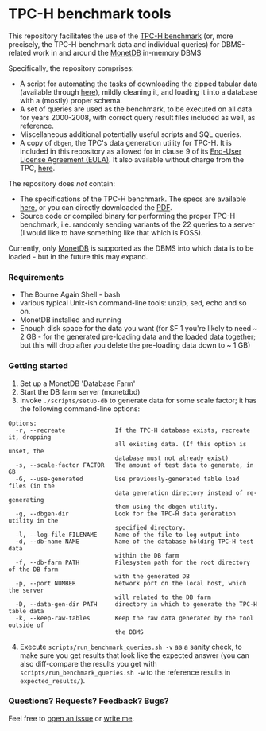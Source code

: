 # TPC-H benchmark tools

This repository facilitates the use of the [TPC-H benchmark](http://www.tpc.org/tpch/) (or, more precisely, the TPC-H benchmark data and individual queries) for DBMS-related work in and around the [MonetDB](http://www.monetdb.org/) in-memory DBMS

Specifically, the repository comprises:

* A script for automating the tasks of downloading the zipped tabular data (available through [here](http://www.transtats.bts.gov/DL_SelectFields.asp?Table_ID=236&DB_Short_Name=On-Time)), mildly cleaning it, and loading it into a database with a (mostly) proper schema.
* A set of queries are used as the benchmark, to be executed on all data for years 2000-2008, with correct query result files included as well, as reference.
* Miscellaneous additional potentially useful scripts and SQL queries\.
* A copy of `dbgen`, the TPC's data generation utility for TPC-H. It is included in this repository as allowed for in clause 9 of its [End-User License Agreement (EULA)](http://www.tpc.org/tpc_documents_current_versions/source/tpc_eula.txt). It also available without charge from the TPC, [here](http://www.tpc.org/TPC_Documents_Current_Versions/download_programs/tools-download-request.asp?bm_type=TPC-H&bm_vers=2.17.1&mode=CURRENT-ONLY).

The repository does _not_ contain:

* The specifications of the TPC-H benchmark. The specs are available [here](http://www.tpc.org/tpc_documents_current_versions/current_specifications.asp), or you can directly downloaded the [PDF](http://www.tpc.org/TPC_Documents_Current_Versions/pdf/TPC-H_v2.17.1.pdf).
* Source code or compiled binary for performing the proper TPC-H benchmark, i.e. randomly sending variants of the 22 queries to a server (I would like to have something like that which is FOSS).

Currently, only [MonetDB](https://www.monetdb.org/) is supported as the DBMS into which data is to be loaded - but in the future this may expand.

### Requirements

* The Bourne Again Shell - bash
* various typical Unix-ish command-line tools: unzip, sed, echo and so on.
* MonetDB installed and running
* Enough disk space for the data you want (for SF 1 you're likely to need ~ 2 GB - for the generated pre-loading data and the loaded data together; but this will drop after you delete the pre-loading data down to ~ 1 GB)

### Getting started

1. Set up a MonetDB 'Database Farm'
2. Start the DB farm server (monetdbd) 
3. Invoke `./scripts/setup-db` to generate data for some scale factor; it has the following command-line options:
```
Options:
  -r, --recreate              If the TPC-H database exists, recreate it, dropping
                              all existing data. (If this option is unset, the 
                              database must not already exist)
  -s, --scale-factor FACTOR   The amount of test data to generate, in GB
  -G, --use-generated         Use previously-generated table load files (in the
                              data generation directory instead of re-generating
                              them using the dbgen utility.
  -g, --dbgen-dir             Look for the TPC-H data generation utility in the
                              specified directory.
  -l, --log-file FILENAME     Name of the file to log output into
  -d, --db-name NAME          Name of the database holding TPC-H test data
                              within the DB farm
  -f, --db-farm PATH          Filesystem path for the root directory of the DB farm
                              with the generated DB
  -p, --port NUMBER           Network port on the local host, which the server
                              will related to the DB farm
  -D, --data-gen-dir PATH     directory in which to generate the TPC-H table data
  -k, --keep-raw-tables       Keep the raw data generated by the tool outside of
                              the DBMS
```
4. Execute `scripts/run_benchmark_queries.sh -v` as a sanity check, to make sure you get results that look like the expected answer (you can also diff-compare the results you get with  `scripts/run_benchmark_queries.sh -w` to the reference results in `expected_results/`).

### Questions? Requests? Feedback? Bugs?

Feel free to [open an issue](https://github.com/eyalroz/tpch-tools/issues) or [write me](mailto:E.Rozenberg@cwi.nl).
